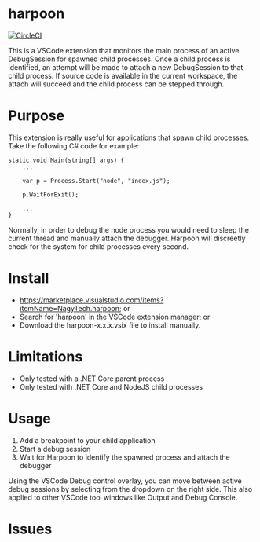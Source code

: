 # harpoon

[![CircleCI](https://circleci.com/gh/nagytech/vscode-harpoon.png)](https://circleci.com/gh/nagytech/vscode-harpoon)

This is a VSCode extension that monitors the main process
of an active DebugSession for spawned child processes.
Once a child process is identified, an attempt will be
made to attach a new DebugSession to that child process.
If source code is available in the current workspace,
the attach will succeed and the child process can be
stepped through.

# Purpose

This extension is really useful for applications that
spawn child processes.  Take the following C# code for
example:

```
static void Main(string[] args) {
    ...

    var p = Process.Start("node", "index.js");

    p.WaitForExit();

    ...
}
```

Normally, in order to debug the node process you would need
to sleep the current thread and manually attach the debugger.
Harpoon will discreetly check for the system for child processes every second.

# Install

- https://marketplace.visualstudio.com/items?itemName=NagyTech.harpoon; or
- Search for 'harpoon' in the VSCode extension manager; or
- Download the harpoon-x.x.x.vsix file to install manually.

# Limitations

- Only tested with a .NET Core parent process
- Only tested with .NET Core and NodeJS child processes

# Usage

1. Add a breakpoint to your child application
2. Start a debug session
3. Wait for Harpoon to identify the spawned process and
   attach the debugger

Using the VSCode Debug control overlay, you can move
between active debug sessions by selecting from the
dropdown on the right side.  This also applied to other
VSCode tool windows like Output and Debug Console.

# Issues




